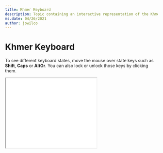 ```yaml
--- 
title: Khmer Keyboard 
description: Topic containing an interactive representation of the Khmer Keyboard 
ms.date: 04/26/2021 
author: jowilco 
--- 
```

 
# Khmer Keyboard 
 
To see different keyboard states, move the mouse over state keys such as **Shift**, **Caps** or **AltGr**. You can also lock or unlock those keys by clicking them. 
 
<iframe src="kbdkhmr.html" height="230"></iframe> 
